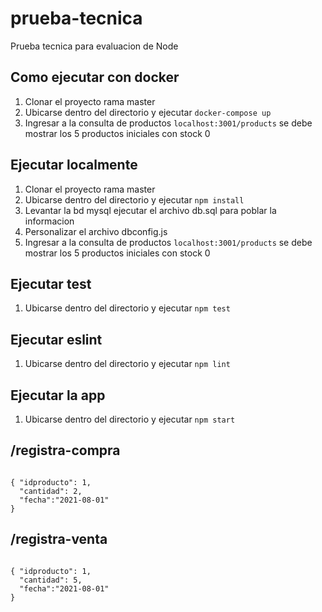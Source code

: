# prueba-tecnica

Prueba tecnica para evaluacion de Node 

<h2>Como ejecutar con docker</h2>
<ol>
	<li>Clonar el proyecto rama master</li>
	<li>
		Ubicarse dentro del directorio y ejecutar <code>docker-compose up</code>
	</li>
	<li>
		Ingresar a la consulta de productos <code>localhost:3001/products</code> se debe mostrar los 5 productos iniciales con stock 0
	</li>
</ol>

<h2>Ejecutar localmente</h2>
<ol>
	<li>Clonar el proyecto rama master</li>
	<li>
		Ubicarse dentro del directorio y ejecutar <code>npm install</code>
	</li>
    <li>
		Levantar la bd mysql ejecutar el archivo db.sql para poblar la informacion
	</li>
    <li>
		Personalizar el archivo dbconfig.js
	</li>
	<li>
		Ingresar a la consulta de productos <code>localhost:3001/products</code> se debe mostrar los 5 productos iniciales con stock 0
	</li>
</ol>

<h2>Ejecutar test</h2>
<ol>
	<li>
		Ubicarse dentro del directorio y ejecutar <code>npm test</code>
	</li>
</ol>

<h2>Ejecutar eslint</h2>
<ol>
	<li>
		Ubicarse dentro del directorio y ejecutar <code>npm lint</code>
	</li>
</ol>

<h2>Ejecutar la app</h2>
<ol>
	<li>
		Ubicarse dentro del directorio y ejecutar <code>npm start</code>
	</li>
</ol>

<h2>/registra-compra</h2>
<code>
{ "idproducto": 1,
  "cantidad": 2,
  "fecha":"2021-08-01"
}
</code>

<h2>/registra-venta</h2>
<code>
{ "idproducto": 1,
  "cantidad": 5,
  "fecha":"2021-08-01"
}
</code>